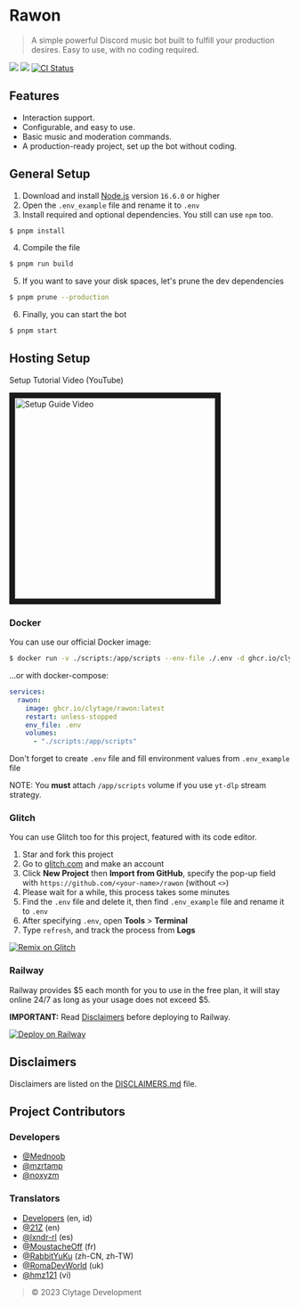 # Rawon

> A simple powerful Discord music bot built to fulfill your production desires. Easy to use, with no coding required.

<a href="https://discord.com/oauth2/authorize?client_id=999162626036740138&permissions=53857345&scope=bot"><img src="https://img.shields.io/static/v1?label=Invite%20Me&message=Rawon%232575&plastic&color=5865F2&logo=discord"></a>
<img src="https://badgen.net/badge/icon/typescript?icon=typescript&label">
<a href="https://github.com/clytage/rawon/actions?query=workflow%3A%22Lint+code+and+compile+setup+script%22"><img src="https://github.com/clytage/rawon/workflows/Lint%20code%20and%20compile%20setup%20script/badge.svg" alt="CI Status" /></a>

## Features
- Interaction support.
- Configurable, and easy to use.
- Basic music and moderation commands.
- A production-ready project, set up the bot without coding.

## General Setup
1. Download and install [Node.js](https://nodejs.org) version `16.6.0` or higher
2. Open the `.env_example` file and rename it to `.env`
3. Install required and optional dependencies. You still can use `npm` too.
```sh
$ pnpm install
```
4. Compile the file
```sh
$ pnpm run build
```
5. If you want to save your disk spaces, let's prune the dev dependencies
```sh
$ pnpm prune --production
```
6. Finally, you can start the bot
```sh
$ pnpm start
```

## Hosting Setup

Setup Tutorial Video (YouTube)

<a href="http://www.youtube.com/watch?feature=player_embedded&v=9csIDZYpaJM" target="_blank">
 <img src="http://img.youtube.com/vi/9csIDZYpaJM/0.jpg" alt="Setup Guide Video" width="360" border="10" />
</a>

### Docker
You can use our official Docker image:
```bash
$ docker run -v ./scripts:/app/scripts --env-file ./.env -d ghcr.io/clytage/rawon:latest 
```

...or with docker-compose:
```yml
services:
  rawon:
    image: ghcr.io/clytage/rawon:latest
    restart: unless-stopped
    env_file: .env
    volumes:
      - "./scripts:/app/scripts"
```

Don't forget to create `.env` file and fill environment values from `.env_example` file

NOTE: You **must** attach `/app/scripts` volume if you use `yt-dlp` stream strategy.

### Glitch
You can use Glitch too for this project, featured with its code editor.

1. Star and fork this project
2. Go to [glitch.com](https://glitch.com) and make an account
3. Click **New Project** then **Import from GitHub**, specify the pop-up field with `https://github.com/<your-name>/rawon` (without `<>`)
4. Please wait for a while, this process takes some minutes
5. Find the `.env` file and delete it, then find `.env_example` file and rename it to `.env`
6. After specifying `.env`, open **Tools** > **Terminal**
7. Type `refresh`, and track the process from **Logs**

<a href="https://glitch.com/edit/#!/import/github/clytage/rawon"><img src="https://cdn.glitch.com/2703baf2-b643-4da7-ab91-7ee2a2d00b5b%2Fremix-button.svg" alt="Remix on Glitch"></a>

### Railway
Railway provides $5 each month for you to use in the free plan, it will stay online 24/7 as long as your usage does not exceed $5.

**IMPORTANT:** Read [Disclaimers](./DISCLAIMERS.md) before deploying to Railway.

<a href="https://railway.app/new/template/PVZDzd?referralCode=TiaraR"><img src="https://railway.app/button.svg" alt="Deploy on Railway"
 /></a>
 
## Disclaimers
Disclaimers are listed on the [DISCLAIMERS.md](./DISCLAIMERS.md) file.

## Project Contributors

### Developers
- [@Mednoob](https://github.com/Mednoob)
- [@mzrtamp](https://github.com/mzrtamp)
- [@noxyzm](https://github.com/noxyzm)

### Translators
- [Developers](#developers) (en, id)
- [@21Z](https://github.com/21Z) (en)
- [@lxndr-rl](https://github.com/lxndr-rl) (es)
- [@MoustacheOff](https://github.com/MoustacheOff) (fr)
- [@RabbitYuKu](https://github.com/RabbitYuKu) (zh-CN, zh-TW)
- [@RomaDevWorld](https://github.com/RomaDevWorld) (uk)
- [@hmz121](https://github.com/hmz121) (vi)

> © 2023 Clytage Development
